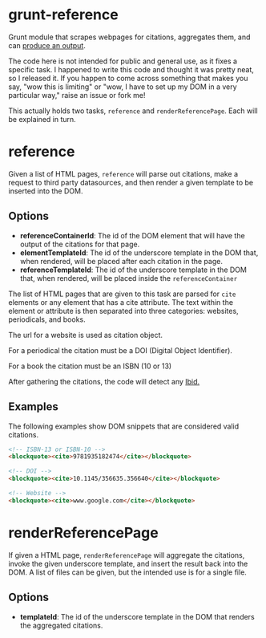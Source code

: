 # grunt-reference

Grunt module that scrapes webpages for citations, aggregates them, and can
[produce an output][].

The code here is not intended for public and general use, as it fixes a
specific task.  I happened to write this code and thought it was pretty neat,
so I released it.  If you happen to come across something that makes you say,
"wow this is limiting" or "wow, I have to set up my DOM in a very particular
way," raise an issue or fork me!

This actually holds two tasks, `reference` and `renderReferencePage`.  Each
will be explained in turn.

# reference

Given a list of HTML pages, `reference` will parse out citations, make a
request to third party datasources, and then render a given template to be
inserted into the DOM.

## Options

- **referenceContainerId**: The id of the DOM element that will have the output
  of the citations for that page.
- **elementTemplateId**: The id of the underscore template in the DOM that,
  when rendered, will be placed after each citation in the page.
- **referenceTemplateId**: The id of the underscore template in the DOM that,
  when rendered, will be placed inside the `referenceContainer`

The list of HTML pages that are given to this task are parsed for `cite`
elements or any element that has a cite attribute. The text within the element
or attribute is then separated into three categories: websites, periodicals,
and books. 

The url for a website is used as citation object.

For a periodical the citation must be a DOI (Digital Object Identifier).

For a book the citation must be an ISBN (10 or 13)

After gathering the citations, the code will detect any [Ibid.][]

## Examples

The following examples show DOM snippets that are considered valid citations.

```html
<!-- ISBN-13 or ISBN-10 -->
<blockquote><cite>9781935182474</cite></blockquote>

<!-- DOI -->
<blockquote><cite>10.1145/356635.356640</cite></blockquote>

<!-- Website -->
<blockquote><cite>www.google.com</cite></blockquote>
```

# renderReferencePage

If given a HTML page, `renderReferencePage` will aggregate the citations, invoke the
given underscore template, and insert the result back into the DOM. A list of
files can be given, but the intended use is for a single file.

## Options

- **templateId**: The id of the underscore template in the DOM that renders the
  aggregated citations.

[produce an output]: http://www.nbsoftsolutions.com/blog/reference-track-sheet
[Ibid.]: http://en.wikipedia.org/wiki/Ibid.
